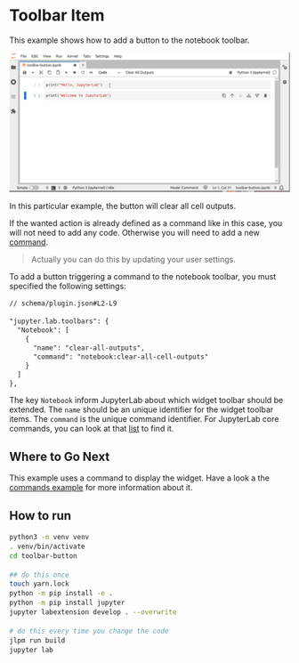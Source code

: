 # Toolbar Item

This example shows how to add a button to the notebook toolbar.

![Toolbar button](preview.gif)

In this particular example, the button will clear all cell outputs.

If the wanted action is already defined as a command like in this case, you will
not need to add any code. Otherwise you will need to add a new [command](../commands/README.md).

> Actually you can do this by updating your user settings.

To add a button triggering a command to the notebook toolbar, you must
specified the following settings:

```json5
// schema/plugin.json#L2-L9

"jupyter.lab.toolbars": {
  "Notebook": [
    {
      "name": "clear-all-outputs",
      "command": "notebook:clear-all-cell-outputs"
    }
  ]
},
```

The key `Notebook` inform JupyterLab about which widget toolbar should be
extended. The `name` should be an unique identifier for the widget toolbar
items. The `command` is the unique command identifier. For JupyterLab core
commands, you can look at that [list](https://jupyterlab.readthedocs.io/en/latest/user/commands.html#commands-list) to find it.

## Where to Go Next

This example uses a command to display the widget. Have a look a the
[commands example](../commands/README.md) for more information about it.


## How to run

```sh
python3 -m venv venv
. venv/bin/activate
cd toolbar-button

## do this once
touch yarn.lock
python -m pip install -e .
python -m pip install jupyter
jupyter labextension develop . --overwrite

# do this every time you change the code
jlpm run build
jupyter lab
```
